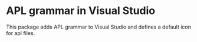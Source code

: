 # APL grammar in Visual Studio

This package adds APL grammar to Visual Studio and defines a default icon for apl files.